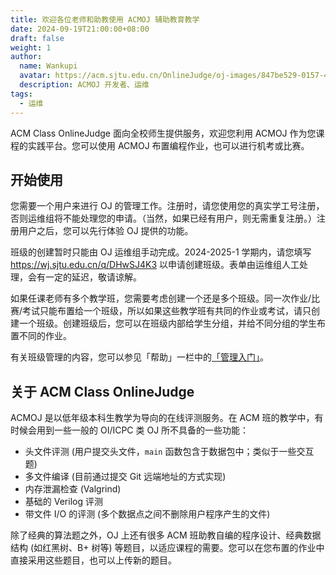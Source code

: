 ```yaml
---
title: 欢迎各位老师和助教使用 ACMOJ 辅助教育教学
date: 2024-09-19T21:00:00+08:00
draft: false
weight: 1
author:
  name: Wankupi
  avatar: https://acm.sjtu.edu.cn/OnlineJudge/oj-images/847be529-0157-4e06-8920-48bbd4735032
  description: ACMOJ 开发者、运维
tags:
  - 运维
---
```


ACM Class OnlineJudge 面向全校师生提供服务，欢迎您利用 ACMOJ 作为您课程的实践平台。您可以使用 ACMOJ 布置编程作业，也可以进行机考或比赛。

<!--more-->

## 开始使用

您需要一个用户来进行 OJ 的管理工作。注册时，请您使用您的真实学工号注册，否则运维组将不能处理您的申请。（当然，如果已经有用户，则无需重复注册。）注册用户之后，您可以先行体验 OJ 提供的功能。

班级的创建暂时只能由 OJ 运维组手动完成。2024-2025-1 学期内，请您填写 <https://wj.sjtu.edu.cn/q/DHwSJ4K3> 以申请创建班级。表单由运维组人工处理，会有一定的延迟，敬请谅解。

如果任课老师有多个教学班，您需要考虑创建一个还是多个班级。同一次作业/比赛/考试只能布置给一个班级，所以如果这些教学班有共同的作业或考试，请只创建一个班级。创建班级后，您可以在班级内部给学生分组，并给不同分组的学生布置不同的作业。

有关班级管理的内容，您可以参见「帮助」一栏中的[「管理入门」](https://acm.sjtu.edu.cn/OnlineJudge/help/admin/getting-started)。

## 关于 ACM Class OnlineJudge

ACMOJ 是以低年级本科生教学为导向的在线评测服务。在 ACM 班的教学中，有时候会用到一些一般的 OI/ICPC 类 OJ 所不具备的一些功能：

- 头文件评测 (用户提交头文件，`main` 函数包含于数据包中；类似于一些交互题)
- 多文件编译 (目前通过提交 Git 远端地址的方式实现)
- 内存泄漏检查 (Valgrind)
- 基础的 Verilog 评测
- 带文件 I/O 的评测 (多个数据点之间不删除用户程序产生的文件)

除了经典的算法题之外，OJ 上还有很多 ACM 班助教自编的程序设计、经典数据结构 (如红黑树、B+ 树等) 等题目，以适应课程的需要。您可以在您布置的作业中直接采用这些题目，也可以上传新的题目。
